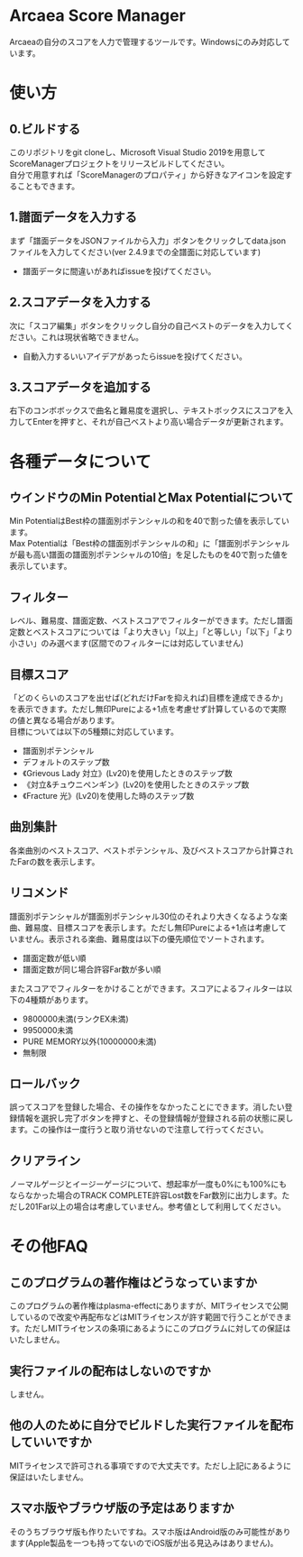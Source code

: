 # Arcaea Score Manager
Arcaeaの自分のスコアを人力で管理するツールです。Windowsにのみ対応しています。
# 使い方
## 0.ビルドする
このリポジトリをgit cloneし、Microsoft Visual Studio 2019を用意してScoreManagerプロジェクトをリリースビルドしてください。  
自分で用意すれば「ScoreManagerのプロパティ」から好きなアイコンを設定することもできます。
## 1.譜面データを入力する
まず「譜面データをJSONファイルから入力」ボタンをクリックしてdata.jsonファイルを入力してください(ver 2.4.9までの全譜面に対応しています)
- 譜面データに間違いがあればissueを投げてください。
## 2.スコアデータを入力する
次に「スコア編集」ボタンをクリックし自分の自己ベストのデータを入力してください。これは現状省略できません。
- 自動入力するいいアイデアがあったらissueを投げてください。
## 3.スコアデータを追加する
右下のコンボボックスで曲名と難易度を選択し、テキストボックスにスコアを入力してEnterを押すと、それが自己ベストより高い場合データが更新されます。
# 各種データについて
## ウインドウのMin PotentialとMax Potentialについて
Min PotentialはBest枠の譜面別ポテンシャルの和を40で割った値を表示しています。  
Max Potentialは「Best枠の譜面別ポテンシャルの和」に「譜面別ポテンシャルが最も高い譜面の譜面別ポテンシャルの10倍」を足したものを40で割った値を表示しています。
## フィルター
レベル、難易度、譜面定数、ベストスコアでフィルターができます。ただし譜面定数とベストスコアについては「より大きい」「以上」「と等しい」「以下」「より小さい」のみ選べます(区間でのフィルターには対応していません)
## 目標スコア
「どのくらいのスコアを出せば(どれだけFarを抑えれば)目標を達成できるか」を表示できます。ただし無印Pureによる+1点を考慮せず計算しているので実際の値と異なる場合があります。  
目標については以下の5種類に対応しています。
- 譜面別ポテンシャル
- デフォルトのステップ数
- 《Grievous Lady 対立》(Lv20)を使用したときのステップ数
- 《対立&チュウニペンギン》(Lv20)を使用したときのステップ数
- 《Fracture 光》(Lv20)を使用した時のステップ数
## 曲別集計
各楽曲別のベストスコア、ベストポテンシャル、及びベストスコアから計算されたFarの数を表示します。
## リコメンド
譜面別ポテンシャルが譜面別ポテンシャル30位のそれより大きくなるような楽曲、難易度、目標スコアを表示します。ただし無印Pureによる+1点は考慮していません。表示される楽曲、難易度は以下の優先順位でソートされます。
- 譜面定数が低い順
- 譜面定数が同じ場合許容Far数が多い順

またスコアでフィルターをかけることができます。スコアによるフィルターは以下の4種類があります。
- 9800000未満(ランクEX未満)
- 9950000未満
- PURE MEMORY以外(10000000未満)
- 無制限
## ロールバック
誤ってスコアを登録した場合、その操作をなかったことにできます。消したい登録情報を選択し完了ボタンを押すと、その登録情報が登録される前の状態に戻します。この操作は一度行うと取り消せないので注意して行ってください。
## クリアライン
ノーマルゲージとイージーゲージについて、想起率が一度も0%にも100%にもならなかった場合のTRACK COMPLETE許容Lost数をFar数別に出力します。ただし201Far以上の場合は考慮していません。参考値として利用してください。
# その他FAQ
## このプログラムの著作権はどうなっていますか
このプログラムの著作権はplasma-effectにありますが、MITライセンスで公開しているので改変や再配布などはMITライセンスが許す範囲で行うことができます。ただしMITライセンスの条項にあるようにこのプログラムに対しての保証はいたしません。
## 実行ファイルの配布はしないのですか
しません。
## 他の人のために自分でビルドした実行ファイルを配布していいですか
MITライセンスで許可される事項ですので大丈夫です。ただし上記にあるように保証はいたしません。
## スマホ版やブラウザ版の予定はありますか
そのうちブラウザ版も作りたいですね。スマホ版はAndroid版のみ可能性があります(Apple製品を一つも持ってないのでiOS版が出る見込みはありません)。
